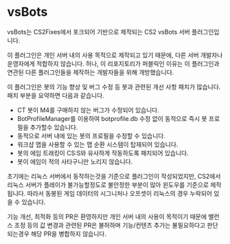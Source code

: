 # vsBots

vsBots는 CS2Fixes에서 포크되어 기반으로 제작되는 CS2 vsBots 서버 플러그인입니다.

이 플러그인은 개인 서버 내의 사용 목적으로 제작되고 있기 때문에, 다른 서버 개발자나 운영자에게 적합하지 않습니다. 허나, 이 리포지토리가 퍼블릭인 이유는 이 플러그인과 연관된 다른 플러그인들을 제작하는 개발자들을 위해 개방했습니다.

이 플러그인은 봇의 기능 향상 및 버그 수정 등 봇과 관련된 개선 사항 패치가 많습니다. 패치 부분을 요약하면 다음과 같습니다.
- CT 봇이 M4를 구매하지 않는 버그가 수정되어 있습니다.
- BotProfileManager를 이용하여 botprofile.db 수정 없이 동적으로 즉시 봇 프로필을 추가할수 있습니다.
- 동적으로 서버 내에 있는 봇의 프로필을 수정할 수 있습니다.
- 워크샵 맵을 사용할 수 있는 맵 순환 시스템이 탑재되어 있습니다.
- 봇의 에임 트래킹이 CS:S와 유사하게 작동하도록 패치되어 있습니다.
- 봇이 에임이 적의 사타구니만 노리지 않습니다.

초기에는 리눅스 서버에서 동작하는것을 기준으로 플러그인이 작성되었지만, CS2에서 리눅스 서버가 플레이가 불가능할정도로 불안정한 부분이 많아 윈도우를 기준으로 제작됩니다. 따라서 동봉된 게임 데이터의 시그니처나 오프셋이 리눅스의 경우 누락되어 있을 수 있습니다.

기능 개선, 최적화 등의 PR은 환영하지만 개인 서버 내의 사용이 목적이기 때문에 밸런스 조정 등의 값 변경과 관련된 PR은 불허하며 기능/컨텐츠 추가는 불필요하다고 판단되는경우 해당 PR을 병합하지 않습니다.